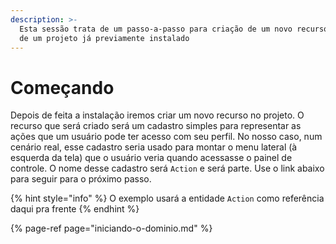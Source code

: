 ```yaml
---
description: >-
  Esta sessão trata de um passo-a-passo para criação de um novo recurso dentro
  de um projeto já previamente instalado
---
```


# Começando

Depois de feita a instalação iremos criar um novo recurso no projeto. O recurso que será criado será um cadastro simples para representar as ações que um usuário pode ter  acesso com seu perfil. No nosso caso, num cenário real, esse cadastro seria usado para montar o menu lateral \(à esquerda da tela\) que o usuário veria quando acessasse o painel de controle. O nome desse cadastro será `Action` e será parte. Use o link abaixo para seguir para o próximo passo.

{% hint style="info" %}
O exemplo usará a entidade `Action` como referência daqui pra frente
{% endhint %}

{% page-ref page="iniciando-o-dominio.md" %}

